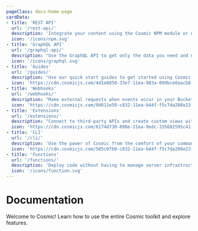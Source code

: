 ```yaml
---
pageClass: docs-home-page
cardData:
- title: 'REST API'
  url: '/rest-api/'
  description: 'Integrate your content using the Cosmic NPM module or directly to the REST API.'
  icon: '/icons/npm.svg'
- title: 'GraphQL API'
  url: '/graphql-api/'
  description: "Use the GraphQL API to get only the data you need and nothing you don't."
  icon: '/icons/graphql.svg'
- title: 'Guides'
  url: '/guides/'
  description: "Use our quick start guides to get started using Cosmic with different development tools."
  icon: 'https://cdn.cosmicjs.com/4d1e8850-33e7-11ea-983a-099bce0aacb8-067-book-2.svg'
- title: 'Webhooks'
  url: '/webhooks/'
  description: "Make external requests when events occur in your Bucket."
  icon: 'https://cdn.cosmicjs.com/0d611e50-c832-11ea-b44f-f5c7da208e23-007-anchor.svg'
- title: 'Extensions'
  url: '/extensions/'
  description: "Connect to third-party APIs and create custom views within your Bucket."
  icon: 'https://cdn.cosmicjs.com/6174d730-898e-11ea-9edc-335682595c41-cubes.svg'
- title: 'CLI'
  url: '/cli/'
  description: 'Use the power of Cosmic from the comfort of your command-line tool.'
  icon: 'https://cdn.cosmicjs.com/505c07b0-c832-11ea-b44f-f5c7da208e23-039-web-programming.svg'
- title: 'Functions'
  url: '/functions/'
  description: 'Deploy code without having to manage server infrastructure.'
  icon: '/icons/function.svg'
---
```


# Documentation

Welcome to Cosmic! Learn how to use the entire Cosmic toolkit and explore features.

<div class="home-card-list">
  <HomeCard
    v-for="card in $frontmatter.cardData"
    :title="card.title"
    :description="card.description"
    :url="card.url"
    :icon="card.icon"
    :key="card.title"
  >
  </HomeCard>
</div>